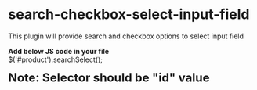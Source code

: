 # search-checkbox-select-input-field
This plugin will provide search and checkbox options to select input field

<b>Add below JS code in your file</b>
<br>
$('#product').searchSelect();

<b style="font-size: 24px;">Note: Selector should be "id" value</b>
